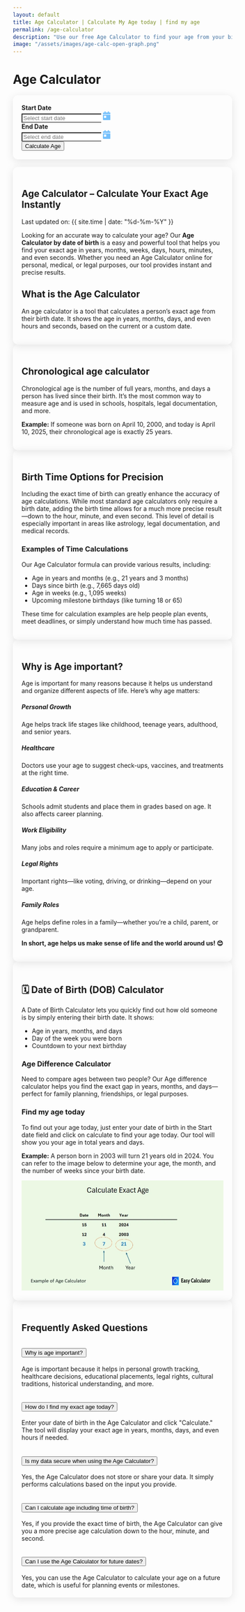 ```yaml
---
layout: default
title: Age Calculator | Calculate My Age today | find my age
permalink: /age-calculator
description: "Use our free Age Calculator to find your age from your birth date or see the age difference in days. It's quick and easy to find your age today!"
image: "/assets/images/age-calc-open-graph.png"
---
```

<link rel="stylesheet" href="https://cdn.jsdelivr.net/npm/flatpickr/dist/flatpickr.min.css">
 <style>
    #results { display: none; transition: all 0.4s ease-in-out; }
    #results.show { display: block; opacity: 1; transform: translateY(0); }
    #results h3 { font-weight: bold; margin-bottom: 15px; }
    #results .list-group-item { font-size: 1rem; background: #fff; border: none; margin-bottom: 8px; padding: 15px 20px; box-shadow: 0 2px 10px rgba(0, 0, 0, 0.1); border-radius: 12px; }
    .card { padding: 20px; box-shadow: 0 4px 20px rgba(0, 0, 0, 0.1); border-radius: 12px; }
    .input-group .form-control { border-right: none; }
    .input-group .input-group-text { background: #fff; border-left: none; }
  </style>
<div class="container mt-5">
<div class="container mt-5">
    <h1 class="text-center mb-4">Age Calculator</h1>
    <div class="card">
      <form id="ageForm">
        <div class="row mb-4 gap-4">
          <div class="col-md-5 mx-auto">
            <label for="startDate" class="form-label"><strong>Start Date</strong></label>
            <div class="input-group">
              <input type="text" id="startDate" class="form-control flatpickr" placeholder="Select start date" required>
              <span class="input-group-text bg-light"><svg xmlns="http://www.w3.org/2000/svg" height="20" width="17.5" viewBox="0 0 448 512"><path fill="#74C0FC" d="M128 0c17.7 0 32 14.3 32 32l0 32 128 0 0-32c0-17.7 14.3-32 32-32s32 14.3 32 32l0 32 48 0c26.5 0 48 21.5 48 48l0 48L0 160l0-48C0 85.5 21.5 64 48 64l48 0 0-32c0-17.7 14.3-32 32-32zM0 192l448 0 0 272c0 26.5-21.5 48-48 48L48 512c-26.5 0-48-21.5-48-48L0 192zm80 64c-8.8 0-16 7.2-16 16l0 96c0 8.8 7.2 16 16 16l96 0c8.8 0 16-7.2 16-16l0-96c0-8.8-7.2-16-16-16l-96 0z" /></svg></span>
            </div>
          </div>
          <div class="col-md-5 mx-auto">
            <label for="endDate" class="form-label"><strong>End Date</strong></label>
            <div class="input-group">
              <input type="text" id="endDate" class="form-control flatpickr" placeholder="Select end date" required>
              <span class="input-group-text bg-light"><svg xmlns="http://www.w3.org/2000/svg" height="20" width="17.5" viewBox="0 0 448 512"><path fill="#74C0FC" d="M128 0c17.7 0 32 14.3 32 32l0 32 128 0 0-32c0-17.7 14.3-32 32-32s32 14.3 32 32l0 32 48 0c26.5 0 48 21.5 48 48l0 48L0 160l0-48C0 85.5 21.5 64 48 64l48 0 0-32c0-17.7 14.3-32 32-32zM0 192l448 0 0 272c0 26.5-21.5 48-48 48L48 512c-26.5 0-48-21.5-48-48L0 192zm80 64c-8.8 0-16 7.2-16 16l0 96c0 8.8 7.2 16 16 16l96 0c8.8 0 16-7.2 16-16l0-96c0-8.8-7.2-16-16-16l-96 0z" /></svg></span>
            </div>
          </div>
        </div>
        <div class="text-center">
          <button type="button" id="calculateBtn" class="btn btn-primary">Calculate Age</button>
        </div>
      </form>

<div class="mt-4" id="results">
        <h3 class="text-center">Your Age Results</h3>
        <ul class="list-group">
          <li class="list-group-item" id="result1"></li>
          <li class="list-group-item" id="result2"></li>
          <li class="list-group-item" id="result3"></li>
          <li class="list-group-item" id="result4"></li>
          <li class="list-group-item" id="result5"></li>
          <li class="list-group-item" id="result6"></li>
        </ul>
      </div>
    </div>
  </div>


    
<!-- Article -->

<br>
<div class="card border-light shadow-sm p-2 mb-4">
  <div class="card-body">
  <h2>Age Calculator – Calculate Your Exact Age Instantly</h2>
<p>  Last updated on: {{ site.time | date: "%d-%m-%Y" }}</p>
<p>Looking for an accurate way to calculate your age? Our <strong>Age Calculator by date of birth </strong>is a easy and powerful tool that helps you find your exact age in years, months, weeks, days, hours, minutes, and even seconds. Whether you need an Age Calculator online for personal, medical, or legal purposes, our tool provides instant and precise results.</p>
    <h2 class="card-title text-primary">What is the Age Calculator</h2>
       <p class="card-text">An age calculator is a tool that calculates a person’s exact age from their birth date. It shows the age in years, months, days, and even hours and seconds, based on the current or a custom date.</p>
   </div>
</div>


<div class="card border-light shadow-sm mb-4">
 <div class="card-body">
                        <h2 class="card-title text-primary"><i class="bi bi-clock-history me-2"></i>Chronological age calculator</h2>
                        <p>Chronological age is the number of full years, months, and days a person has lived since their birth. It’s the most common way to measure age and is used in schools, hospitals, legal documentation, and more.</p>
                        <div class="alert alert-info">
                            <p class="mb-0"><strong>Example:</strong> If someone was born on April 10, 2000, and today is April 10, 2025, their chronological age is exactly 25 years.</p>
                        </div>
                    </div>
                </div>

<div class="card border-light shadow-sm mb-4">
 <div class="card-body">
   <h2 class="card-title text-primary"><i class="bi bi-alarm me-2"></i>Birth Time Options for Precision</h2>
     <p>Including the exact time of birth can greatly enhance the accuracy of age calculations. While most standard age calculators only require a birth date, adding the birth time allows for a much more precise result—down to the hour, minute, and even second. This level of detail is especially important in areas like astrology, legal documentation, and medical records.</p>
      <h3 class="mt-4">Examples of Time Calculations</h3>
          <p>Our Age Calculator formula can provide various results, including:</p>
                        <ul>
                            <li>Age in years and months (e.g., 21 years and 3 months)</li>
                            <li>Days since birth (e.g., 7,665 days old)</li>
                            <li>Age in weeks (e.g., 1,095 weeks)</li>
                            <li>Upcoming milestone birthdays (like turning 18 or 65)</li>
                        </ul>
                        <p>These time for calculation examples are help people plan events, meet deadlines, or simply understand how much time has passed.</p>
                    </div>
                </div>


<div class="card border-light shadow-sm mb-4">
  <div class="card-body">
     <h2 class="card-title text-primary"><i class="bi bi-question-circle me-2"></i>Why is Age important?</h2>
                        <p>Age is important for many reasons because it helps us understand and organize different aspects of life. Here’s why age matters:</p>
                        <div class="row mt-4">
                            <div class="col-md-6">
                                <div class="d-flex mb-3">
                                    <i class="bi bi-person-check fs-4 text-primary me-3"></i>
                                    <div>
                                        <h5>Personal Growth</h5>
                                        <p class="mb-0">Age helps track life stages like childhood, teenage years, adulthood, and senior years.</p>
                                    </div>
                                </div>
                                <div class="d-flex mb-3">
                                    <i class="bi bi-heart-pulse fs-4 text-primary me-3"></i>
                                    <div>
                                        <h5>Healthcare</h5>
                                        <p class="mb-0">Doctors use your age to suggest check-ups, vaccines, and treatments at the right time.</p>
                                    </div>
                                </div>
                                <div class="d-flex mb-3">
                                    <i class="bi bi-book fs-4 text-primary me-3"></i>
                                    <div>
                                        <h5>Education & Career</h5>
                                        <p class="mb-0">Schools admit students and place them in grades based on age. It also affects career planning.</p>
                                    </div>
                                </div>
                            </div>
                            <div class="col-md-6">
                                <div class="d-flex mb-3">
                                    <i class="bi bi-briefcase fs-4 text-primary me-3"></i>
                                    <div>
                                        <h5>Work Eligibility</h5>
                                        <p class="mb-0">Many jobs and roles require a minimum age to apply or participate.</p>
                                    </div>
                                </div>
                                <div class="d-flex mb-3">
                                    <i class="bi bi-shield-check fs-4 text-primary me-3"></i>
                                    <div>
                                        <h5>Legal Rights</h5>
                                        <p class="mb-0">Important rights—like voting, driving, or drinking—depend on your age.</p>
                                    </div>
                                </div>
                                <div class="d-flex mb-3">
                                    <i class="bi bi-people fs-4 text-primary me-3"></i>
                                    <div>
                                        <h5>Family Roles</h5>
                                        <p class="mb-0">Age helps define roles in a family—whether you’re a child, parent, or grandparent.</p>
                                    </div>
                                </div>
                            </div>
                        </div>
                        <div class="alert alert-success mt-4">
                            <p class="mb-0"><strong>In short, age helps us make sense of life and the world around us! 😊</strong></p>
                        </div>
                    </div>
                </div>

<div class="card border-light shadow-sm mb-4">
                    <div class="card-body">
                        <h2 class="card-title text-primary"><i class="bi bi-calendar-date me-2"></i>🗓️ Date of Birth (DOB) Calculator</h2>
                        <p>A Date of Birth Calculator lets you quickly find out how old someone is by simply entering their birth date. It shows:</p>
                        <ul>
                            <li>Age in years, months, and days</li>
                            <li>Day of the week you were born</li>
                            <li>Countdown to your next birthday</li>
                        </ul>
                        <h3 class="mt-4">Age Difference Calculator</h3>
                        <p>Need to compare ages between two people? Our Age difference calculator helps you find the exact gap in years, months, and days—perfect for family planning, friendships, or legal purposes.</p> 
                        <h3 class="mt-4">Find my age today</h3>
                        <p>To find out your age today, just enter your date of birth in the Start date field and click on calculate to find your age today. Our tool will show you your age in total years and days.</p>
                        <div class="alert alert-info">
                            <p class="mb-0"><strong>Example:</strong> A person born in 2003 will turn 21 years old in 2024. You can refer to the image below to determine your age, the month, and the number of weeks since your birth date.</p>
                        </div>
                        <img class="img-fluid d-flex" alt="Age Calculator, how to find my age and date of birth calculation" src="/assets/images/age-calculator.webp" fetchpriority="high" loading="auto" style="object-fit: contain;">
                    </div>
                </div>
            </div>



<!-- FAQ Section -->
<div class="row mt-5">
            <div class="col-12">
                <div class="card border-light shadow-sm">
                    <div class="card-header bg-success-subtle">
                        <h2 class="card-title mb-0"><i class="bi bi-question-circle me-2"></i>Frequently Asked Questions</h2>
                    </div>
                    <div class="card-body">
                        <div class="accordion" id="faqAccordion">
                            <div class="accordion-item">
                                <h2 class="accordion-header">
                                    <button class="accordion-button" type="button" data-bs-toggle="collapse" data-bs-target="#faq1">
                                        Why is age important?
                                    </button>
                                </h2>
                                <div id="faq1" class="accordion-collapse collapse show" data-bs-parent="#faqAccordion">
                                    <div class="accordion-body">
                                        Age is important because it helps in personal growth tracking, healthcare decisions, educational placements, legal rights, cultural traditions, historical understanding, and more.
                                    </div>
                                </div>
                            </div>
                            <div class="accordion-item">
                                <h2 class="accordion-header">
                                    <button class="accordion-button collapsed" type="button" data-bs-toggle="collapse" data-bs-target="#faq2">
                                        How do I find my exact age today?
                                    </button>
                                </h2>
                                <div id="faq2" class="accordion-collapse collapse" data-bs-parent="#faqAccordion">
                                    <div class="accordion-body">
                                        Enter your date of birth in the Age Calculator and click "Calculate." The tool will display your exact age in years, months, days, and even hours if needed.
                                    </div>
                                </div>
                            </div>
                            <div class="accordion-item">
                                <h2 class="accordion-header">
                                    <button class="accordion-button collapsed" type="button" data-bs-toggle="collapse" data-bs-target="#faq3">
                                        Is my data secure when using the Age Calculator?
                                    </button>
                                </h2>
                                <div id="faq3" class="accordion-collapse collapse" data-bs-parent="#faqAccordion">
                                    <div class="accordion-body">
                                        Yes, the Age Calculator does not store or share your data. It simply performs calculations based on the input you provide.
                                    </div>
                                </div>
                            </div>
                            <div class="accordion-item">
                                <h2 class="accordion-header">
                                    <button class="accordion-button collapsed" type="button" data-bs-toggle="collapse" data-bs-target="#faq4">
                                        Can I calculate age including time of birth?
                                    </button>
                                </h2>
                                <div id="faq4" class="accordion-collapse collapse" data-bs-parent="#faqAccordion">
                                    <div class="accordion-body">
                                        Yes, if you provide the exact time of birth, the Age Calculator can give you a more precise age calculation down to the hour, minute, and second.
                                    </div>
                                </div>
                            </div>
                            <div class="accordion-item">
                                <h2 class="accordion-header">
                                    <button class="accordion-button collapsed" type="button" data-bs-toggle="collapse" data-bs-target="#faq5">
                                        Can I use the Age Calculator for future dates?
                                    </button>
                                </h2>
                                <div id="faq5" class="accordion-collapse collapse" data-bs-parent="#faqAccordion">
                                    <div class="accordion-body">
                                        Yes, you can use the Age Calculator to calculate your age on a future date, which is useful for planning events or milestones.
                                    </div>
                                </div>
                            </div>
                        </div>
                    </div>
                </div>
            </div>
        </div>
  
<script>
{
  "@context": "https://schema.org",
  "@type": "FAQPage",
  "mainEntity": [{
    "@type": "Question",
    "name": "How do I find my exact age today?",
    "acceptedAnswer": {
      "@type": "Answer",
      "text": "Use an age calculator by entering your date of birth. It instantly shows your age in years, months, and days."
    }
  },
  {
    "@type": "Question",
    "name": "Is my data secure when using the Age Calculator?",
    "acceptedAnswer": {
      "@type": "Answer",
      "text": "Yes. This calculator does not store or track any personal data you enter."
    }
  }]
}
</script>

<script src="{{ '/assets/js/age-calculator.js' | relative_url }}"></script>
<script src="https://cdn.jsdelivr.net/npm/flatpickr"></script>
    